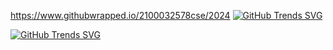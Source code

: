https://www.githubwrapped.io/2100032578cse/2024
[![GitHub Trends SVG](https://www.githubwrapped.io/2100032578cse/2024)](https://githubtrends.io)

[![GitHub Trends SVG](https://api.githubtrends.io/user/svg/2100032578cse/langs)](https://githubtrends.io)
